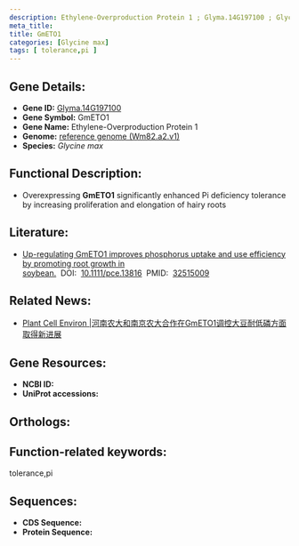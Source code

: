 ```yaml
---
description: Ethylene-Overproduction Protein 1 ; Glyma.14G197100 ; Glycine max
meta_title:
title: GmETO1
categories: [Glycine max]
tags: [ tolerance,pi ]
---
```


## Gene Details:
- **Gene ID:**	[Glyma.14G197100]()
- **Gene Symbol:** GmETO1
- **Gene Name:** Ethylene-Overproduction Protein 1
- **Genome:** [reference genome (Wm82.a2.v1)]()
- **Species:** *Glycine max*

## Functional Description:
   - Overexpressing **GmETO1** significantly enhanced Pi deficiency tolerance by increasing proliferation and elongation of hairy roots

## Literature:
   - [Up-regulating GmETO1 improves phosphorus uptake and use efficiency by promoting root growth in soybean.]( https://onlinelibrary.wiley.com/doi/10.1111/pce.13816)&nbsp;&nbsp;DOI:&nbsp;&nbsp;[10.1111/pce.13816](https://onlinelibrary.wiley.com/doi/10.1111/pce.13816)&nbsp;&nbsp;PMID:&nbsp;&nbsp;[32515009](https://pubmed.ncbi.nlm.nih.gov/32515009/)

## Related News:
   - [Plant Cell Environ |河南农大和南京农大合作在GmETO1调控大豆耐低磷方面取得新进展](https://mp.weixin.qq.com/s?__biz=Mzg3MDEwNDEyMg==&mid=2247491041&idx=2&sn=3184b98babab892f9a1efeb5c3708900&chksm=ce93b0b4f9e439a26b00329d840c433473324ac9304d6902ba592c2db2964f20872953a327c1&scene=27#wechat_redirect)

## Gene Resources:
- **NCBI ID:** [](https://www.ncbi.nlm.nih.gov/gene/?term=)
- **UniProt accessions:** [](https://www.uniprot.org/uniprotkb//entry)

## Orthologs:

## Function-related keywords:
tolerance,pi

## Sequences:
- **CDS Sequence:**
- **Protein Sequence:**
